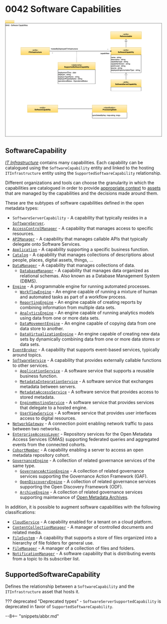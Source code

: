 <!-- SPDX-License-Identifier: CC-BY-4.0 -->
<!-- Copyright Contributors to the Egeria project. -->

# 0042 Software Capabilities

![UML](0042-Software-Capabilities.svg)

## SoftwareCapability

[*IT Infrastructure*](/types/0/0030-Hosts-and-Platforms) contains many capabilities.  Each capability can be catalogued using the `SoftwareCapability` entity and linked to the hosting `ITInfrastructure` entity using the `SupportedSoftwareCapability` relationship. 

Different organizations and tools can choose the granularity in which the capabilities are catalogued in order to provide [appropriate context](/0/0045-Servers-and-Assets) to [assets](/types/0/0010-Base-Model) that are managed by the capabilities and the decisions made around them.

These are the subtypes of software capabilities defined in the open metadata types:

- `SoftwareServerCapability` - A capability that typically resides in a [`SoftwareServer`](/types/0/0040-Software-Servers).
- [`AccessControlManager`](/types/0/0050-Applications-and-Processes/#accesscontrolmanager) - A capability that manages access to specific resources.
- [`APIManager`](/types/0/0050-Applications-and-Processes/#apimanager) - A capability that manages callable APIs that typically delegate onto Software Services.
- [`Application`](/types/0/0050-Applications-and-Processes/#application) - A capability supporting a specific business function.
- [`Catalog`](/types/0/0050-Applications-and-Processes/#catalog) - A capability that manages collections of descriptions about people, places, digital assets, things, ...
- [`DataManager`](/types/0/0050-Applications-and-Processes/#datamanager) - A capability that manages collections of data.
    - [`DatabaseManager`](/types/0/0050-Applications-and-Processes/#databasemanager) - A capability that manages data organized as relational schemas.  Also known as a Database Management System (DBMS).
- [`Engine`](/types/0/0055-Data-Processing-Engines/#engine) - A programmable engine for running automated processes.
    - [`WorkflowEngine`](/types/0/0055-Data-Processing-Engines/#workflowengine) - An engine capable of running a mixture of human and automated tasks as part of a workflow process.
    - [`ReportingEngine`](/types/0/0055-Data-Processing-Engines/#reportingengine) - An engine capable of creating reports by combining information from multiple data sets.
    - [`AnalyticsEngine`](/types/0/0055-Data-Processing-Engines/#analyticsengine) - An engine capable of running analytics models using data from one or more data sets.
    - [`DataMovementEngine`](/types/0/0055-Data-Processing-Engines/#datamovementengine) - An engine capable of copying data from one data store to another.
    - [`DataVirtualizationEngine`](/types/0/0055-Data-Processing-Engines/#datavirtualizationengine) - An engine capable of creating new data sets by dynamically combining data from one or more data stores or data sets.
- [`EventBroker`](/types/0/0050-Applications-and-Processes/#eventbroker) - A capability that supports event-based services, typically around topics.
- [`SoftwareService`](/types/0/0057-Software-Services/#softwareservice) - A capability that provides externally callable functions to other services.
    - [`ApplicationService`](/types/0/0057-Software-Services/#applicationservice) - A software service that supports a reusable business function.
    - [`MetadataIntegrationService`](/types/0/0057-Software-Services/#metadataintegrationservice) - A software service that exchanges metadata between servers.
    - [`MetadataAccessService`](/types/0/0057-Software-Services/#metadataaccessservice) - A software service that provides access to stored metadata.
    - [`EngineHostingService`](/types/0/0057-Software-Services/#enginehostingservice) - A software service that provides services that delegate to a hosted engine.
    - [`UserViewService`](/types/0/0057-Software-Services/#userviewservice) - A software service that provides user interfaces access to digital resources.
- [`NetworkGateway`](/types/0/0070-Networks-and-Gateways/#networkgateway) - A connection point enabling network traffic to pass between two networks.
- [`EnterpriseAccessLayer`](/types/0/0057-Software-Services/#enterpriseaccesslayer) - Repository services for the Open Metadata Access Services (OMAS) supporting federated queries and aggregated events from the connected cohorts.
- [`CohortMember`](/types/0/0057-Software-Services/#cohortmember) - A capability enabling a server to access an open metadata repository cohort.
- [`GovernanceEngine`](/types/4/0461-Governance-Engines/#governanceengine) - A collection of related governance services of the same type.
    - [`GovernanceActionEngine`](/types/4/0461-Governance-Engines/#governanceactionengine) - A collection of related governance services supporting the Governance Action Framework (GAF).
    - [`OpenDiscoveryEngine`](/types/6/0601-Open-Discovery-Engine/#opendiscoveryengine) - A collection of related governance services supporting the Open Discovery Framework (ODF).
   - [`ArchiveEngine`](/types/4/0461-Governance-Engines/#archiveengine) - A collection of related governance services supporting maintenance of [Open Metadata Archives](/concepts/open-metadata-archive).

In addition, it is possible to augment software capabilities with the following classifications:

- [`CloudService`](/types/0/0090-Cloud-Platforms-and-Services/#cloudservice) - A capability enabled for a tenant on a cloud platform.
- [`ContentCollectionManager`](/types/0/0056-Resource-Managers/#contentcollectionmanager) - A manager of controlled documents and related media.
- [`FileSystem`](/types/0/0056-Resource-Managers/#filesystem) - A capability that supports a store of files organized into a hierarchy of file folders for general use.
- [`FileManager`](/types/0/0056-Resource-Managers/#filemanager) - A manager of a collection of files and folders.
- [`NotificationManager`](/types/0/0056-Resource-Managers/#notificationmanager) - A software capability that is distributing events from a topic to its subscriber list.

## SupportedSoftwareCapability

Defines the relationship between a `SoftwareCapability` and the `ITInfrastructure` asset that hosts it.

??? deprecated "Deprecated types"
    - `SoftwareServerSupportedCapability` is deprecated in favor of `SupportedSoftwareCapability`.
    
--8<-- "snippets/abbr.md"
